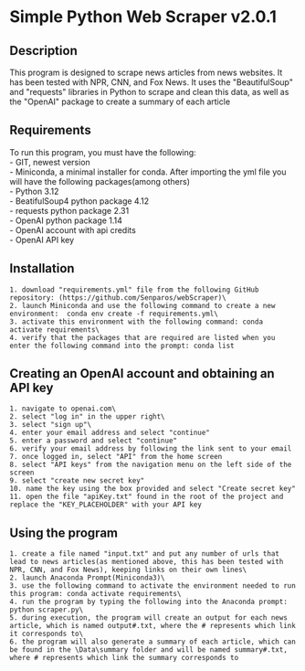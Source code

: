 # Simple Python Web Scraper v2.0.1

## Description

This program is designed to scrape news articles from news websites. It has been tested with NPR, CNN, and Fox News. It uses the "BeautifulSoup" and "requests" libraries in Python to scrape and clean this data, as well as the "OpenAI" package to create a summary of each article

## Requirements

To run this program, you must have the following:\
    - GIT, newest version\
    - Miniconda, a minimal installer for conda. After importing the yml file you will have the following packages(among others)\
        - Python 3.12\
        - BeatifulSoup4 python package 4.12\
        - requests python package 2.31\
        - OpenAI python package 1.14\
        - OpenAI account with api credits\
        - OpenAI API key

## Installation

    1. download "requirements.yml" file from the following GitHub repository: (https://github.com/Senparos/webScraper)\
    2. launch Miniconda and use the following command to create a new environment:  conda env create -f requirements.yml\
    3. activate this environment with the following command: conda activate requirements\
    4. verify that the packages that are required are listed when you enter the following command into the prompt: conda list

## Creating an OpenAI account and obtaining an API key

    1. navigate to openai.com\
    2. select "log in" in the upper right\
    3. select "sign up"\
    4. enter your email address and select "continue"
    5. enter a password and select "continue"
    6. verify your email address by following the link sent to your email 
    7. once logged in, select "API" from the home screen
    8. select "API keys" from the navigation menu on the left side of the screen
    9. select "create new secret key"
    10. name the key using the box provided and select "Create secret key"
    11. open the file "apiKey.txt" found in the root of the project and replace the "KEY_PLACEHOLDER" with your API key


## Using the program

    1. create a file named "input.txt" and put any number of urls that lead to news articles(as mentioned above, this has been tested with NPR, CNN, and Fox News), keeping links on their own lines\
    2. launch Anaconda Prompt(Miniconda3)\
    3. use the following command to activate the environment needed to run this program: conda activate requirements\
    4. run the program by typing the following into the Anaconda prompt: python scraper.py\
    5. during execution, the program will create an output for each news article, which is named output#.txt, where the # represents which link it corresponds to\
    6. the program will also generate a summary of each article, which can be found in the \Data\summary folder and will be named summary#.txt, where # represents which link the summary corresponds to
